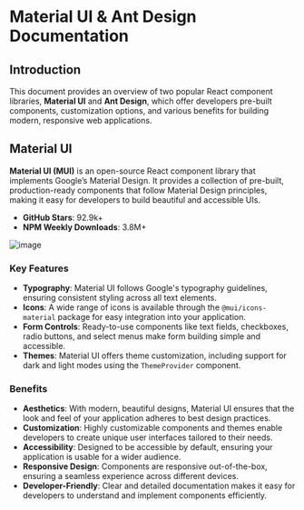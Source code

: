 # Material UI & Ant Design Documentation

## Introduction

This document provides an overview of two popular React component libraries, **Material UI** and **Ant Design**, which offer developers pre-built components, customization options, and various benefits for building modern, responsive web applications.

## Material UI

**Material UI (MUI)** is an open-source React component library that implements Google’s Material Design. It provides a collection of pre-built, production-ready components that follow Material Design principles, making it easy for developers to build beautiful and accessible UIs.

- **GitHub Stars**: 92.9k+
- **NPM Weekly Downloads**: 3.8M+

![image](https://github.com/user-attachments/assets/e8a0a33d-ce69-4989-b5e4-d7f3b0552291)


### Key Features

- **Typography**: Material UI follows Google's typography guidelines, ensuring consistent styling across all text elements.
- **Icons**: A wide range of icons is available through the `@mui/icons-material` package for easy integration into your application.
- **Form Controls**: Ready-to-use components like text fields, checkboxes, radio buttons, and select menus make form building simple and accessible.
- **Themes**: Material UI offers theme customization, including support for dark and light modes using the `ThemeProvider` component.

### Benefits

- **Aesthetics**: With modern, beautiful designs, Material UI ensures that the look and feel of your application adheres to best design practices.
- **Customization**: Highly customizable components and themes enable developers to create unique user interfaces tailored to their needs.
- **Accessibility**: Designed to be accessible by default, ensuring your application is usable for a wider audience.
- **Responsive Design**: Components are responsive out-of-the-box, ensuring a seamless experience across different devices.
- **Developer-Friendly**: Clear and detailed documentation makes it easy for developers to understand and implement components efficiently.
